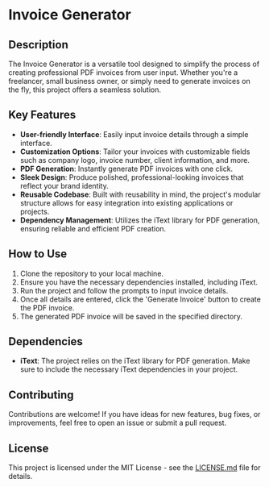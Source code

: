 # Invoice Generator

## Description
The Invoice Generator is a versatile tool designed to simplify the process of creating professional PDF invoices from user input. Whether you're a freelancer, small business owner, or simply need to generate invoices on the fly, this project offers a seamless solution.

## Key Features
- **User-friendly Interface**: Easily input invoice details through a simple interface.
- **Customization Options**: Tailor your invoices with customizable fields such as company logo, invoice number, client information, and more.
- **PDF Generation**: Instantly generate PDF invoices with one click.
- **Sleek Design**: Produce polished, professional-looking invoices that reflect your brand identity.
- **Reusable Codebase**: Built with reusability in mind, the project's modular structure allows for easy integration into existing applications or projects.
- **Dependency Management**: Utilizes the iText library for PDF generation, ensuring reliable and efficient PDF creation.

## How to Use
1. Clone the repository to your local machine.
2. Ensure you have the necessary dependencies installed, including iText.
3. Run the project and follow the prompts to input invoice details.
4. Once all details are entered, click the 'Generate Invoice' button to create the PDF invoice.
5. The generated PDF invoice will be saved in the specified directory.

## Dependencies
- **iText**: The project relies on the iText library for PDF generation. Make sure to include the necessary iText dependencies in your project.

## Contributing
Contributions are welcome! If you have ideas for new features, bug fixes, or improvements, feel free to open an issue or submit a pull request.

## License
This project is licensed under the MIT License - see the [LICENSE.md](LICENSE.md) file for details.

